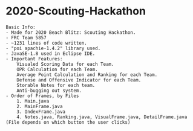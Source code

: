 # 2020-Scouting-Hackathon
    Basic Info:
	- Made for 2020 Beach Blitz: Scouting Hackathon.
	- FRC Team 5857
	- ~1231 lines of code written.
	- "poi apachie-1.4.2" library used.
	- JavaSE-1.8 used in Eclipse IDE.
	- Important Features: 
		Visualed Scoring Data for each Team.
		OPR Calculation for each Team. 
		Average Point Calculation and Ranking for each Team.
		Defense and Offensive Indicator for each Team.
		Storable Notes for each team.
		Anti-bugging out system.
	- Order of Frames, by Files
		1. Main.java
		2. MainFrame.java
		3. IndexFrame.java
		4. Notes.java, Ranking.java, VisualFrame.java, DetailFrame.java (File depends on which button the user clicks)

